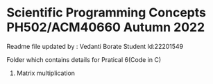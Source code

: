 # Scientific Programming Concepts PH502/ACM40660 Autumn 2022

Readme file updated by : Vedanti Borate 
Student Id:22201549

Folder which contains details for Pratical 6(Code in C)
1. Matrix multiplication 
